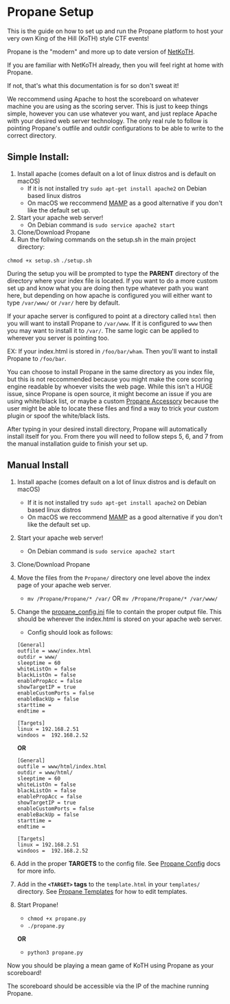 # Propane Setup

This is the guide on how to set up and run the Propane platform to host your very own King of the Hill (KoTH) style CTF events!

Propane is the "modern" and more up to date version of [NetKoTH](https://github.com/NetKotH/netkoth-python).

If you are familiar with NetKoTH already, then you will feel right at home with Propane.

If not, that's what this documentation is for so don't sweat it!

We reccommend using Apache to host the scoreboard on whatever machine you are using as the scoring server. This is just to keep things simple, however you can use whatever you want, and just replace Apache with your desired web server technology. The only real rule to follow is pointing Propane's outfile and outdir configurations to be able to write to the correct directory.


## Simple Install:

1. Install apache (comes default on a lot of linux distros and is default on macOS)
    - If it is not installed try `sudo apt-get install apache2` on Debian based linux distros
    - On macOS we reccommend [MAMP](https://www.mamp.info/en/) as a good alternative if you don't like the default set up.
2. Start your apache web server!
    - On Debian command is `sudo service apache2 start`
3. Clone/Download Propane
4. Run the follwing commands on the setup.sh in the main project directory:

`chmod +x setup.sh`
`./setup.sh`

During the setup you will be prompted to type the **PARENT** directory of the directory where your index file is located. If you want to do a more custom set up and know what you are doing then type whatever path you want here, but depending on how apache is configured you will either want to type `/var/www/` or `/var/` here by default.

If your apache server is configured to point at a directory called `html` then you will want to install Propane to `/var/www`. If it is configured to `www` then you may want to install it to `/var/`. The same logic can be applied to wherever you server is pointing too.

EX: If your index.html is stored in `/foo/bar/wham`. Then you'll want to install Propane to `/foo/bar`.

You can choose to install Propane in the same directory as you index file, but this is not reccommended because you might make the core scoring engine readable by whoever visits the web page. While this isn't a HUGE issue, since Propane is open source, it might become an issue if you are using white/black list, or maybe a custom [Propane Accessory](https://github.com/InjectionSoftwareDevelopment/Propane/blob/master/doc/markdown/propane_accessories.md) because the user might be able to locate these files and find a way to trick your custom plugin or spoof the white/black lists.

After typing in your desired install directory, Propane will automatically install itself for you. From there you will need to follow steps 5, 6, and 7 from the manual installation guide to finish your set up.


## Manual Install

1. Install apache (comes default on a lot of linux distros and is default on macOS)
    - If it is not installed try `sudo apt-get install apache2` on Debian based linux distros
    - On macOS we reccommend [MAMP](https://www.mamp.info/en/) as a good alternative if you don't like the default set up.
2. Start your apache web server!
    - On Debian command is `sudo service apache2 start`
3. Clone/Download Propane
4. Move the files from the `Propane/` directory one level above the index page of your apache web server.
    -  `mv /Propane/Propane/* /var/` OR `mv /Propane/Propane/* /var/www/`
5. Change the [propane_config.ini](https://github.com/InjectionSoftwareDevelopment/Propane/blob/master/doc/markdown/propane_config.md) file to contain the proper output file. This should be wherever the index.html is stored on your apache web server.
    - Config should look as follows:

    ```
    [General]
    outfile = www/index.html
    outdir = www/
    sleeptime = 60
    whiteListOn = false
    blackListOn = false
    enablePropAcc = false
    showTargetIP = true
    enableCustomPorts = false
    enableBackUp = false
    starttime = 
    endtime =

    [Targets]
    linux = 192.168.2.51
    windoos =  192.168.2.52

    ```

    **OR**


    ```
    [General]
    outfile = www/html/index.html
    outdir = www/html/
    sleeptime = 60
    whiteListOn = false
    blackListOn = false
    enablePropAcc = false
    showTargetIP = true
    enableCustomPorts = false
    enableBackUp = false
    starttime = 
    endtime =

    [Targets]
    linux = 192.168.2.51
    windoos =  192.168.2.52
    ```
6. Add in the proper **TARGETS** to the config file. See [Propane Config](https://github.com/InjectionSoftwareDevelopment/Propane/blob/master/doc/markdown/propane_config.md) docs for more info.
7. Add in the **`<TARGET>` tags** to the `template.html` in your `templates/` directory. See [Propane Templates](https://github.com/InjectionSoftwareDevelopment/Propane/blob/master/doc/markdown/propane_templates.md) for how to edit templates.
7. Start Propane!
    - `chmod +x propane.py`
    - `./propane.py`

    **OR**

    - `python3 propane.py`

Now you should be playing a mean game of KoTH using Propane as your scoreboard!

The scoreboard should be accessible via the IP of the machine running Propane.
